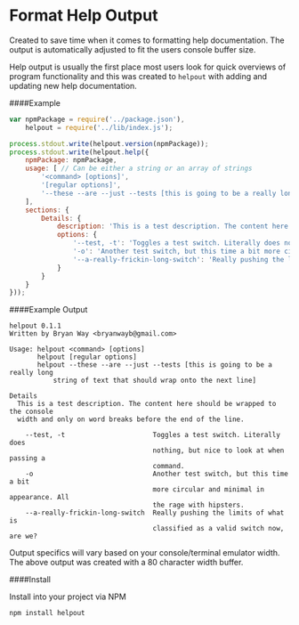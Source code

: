 # Format Help Output

Created to save time when it comes to formatting help documentation. The output is automatically adjusted to fit the users console buffer size.

Help output is usually the first place most users look for quick overviews of program functionality and this was created to `helpout` with adding and updating new help documentation.

####Example
```javascript
var npmPackage = require('../package.json'),
    helpout = require('../lib/index.js');

process.stdout.write(helpout.version(npmPackage));
process.stdout.write(helpout.help({
    npmPackage: npmPackage,
    usage: [ // Can be either a string or an array of strings
        '<command> [options]',
        '[regular options]',
        '--these --are --just --tests [this is going to be a really long string of text that should wrap onto the next line]'
    ],
    sections: {
        Details: {
            description: 'This is a test description. The content here should be wrapped to the console width and only on word breaks before the end of the line.',
            options: {
                '--test, -t': 'Toggles a test switch. Literally does nothing, but nice to look at when passing a command.',
                '-o': 'Another test switch, but this time a bit more circular and minimal in appearance. All the rage with hipsters.',
                '--a-really-frickin-long-switch': 'Really pushing the limits of what is classified as a valid switch now, are we?'
            }
        }
    }
}));
```

####Example Output
```text
helpout 0.1.1
Written by Bryan Way <bryanwayb@gmail.com>

Usage: helpout <command> [options]
       helpout [regular options]
       helpout --these --are --just --tests [this is going to be a really long
           string of text that should wrap onto the next line]

Details
  This is a test description. The content here should be wrapped to the console
  width and only on word breaks before the end of the line.

    --test, -t                      Toggles a test switch. Literally does
                                    nothing, but nice to look at when passing a
                                    command.
    -o                              Another test switch, but this time a bit
                                    more circular and minimal in appearance. All
                                    the rage with hipsters.
    --a-really-frickin-long-switch  Really pushing the limits of what is
                                    classified as a valid switch now, are we?
```
Output specifics will vary based on your console/terminal emulator width. The above output was created with a 80 character width buffer.

####Install

Install into your project via NPM
```bash
npm install helpout
```